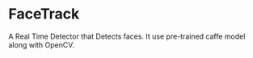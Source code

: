 # FaceTrack

A Real Time Detector that Detects faces. It use pre-trained caffe model along with OpenCV.
